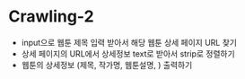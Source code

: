 # Crawling-2
* input으로 웹툰 제목 입력 받아서 해당 웹툰 상세 페이지 URL 찾기
* 상세 페이지의 URL에서 상세정보 text로 받아서 strip로 정렬하기
* 웹툰의 상세정보 (제목, 작가명, 웹툰설명, ) 출력하기
